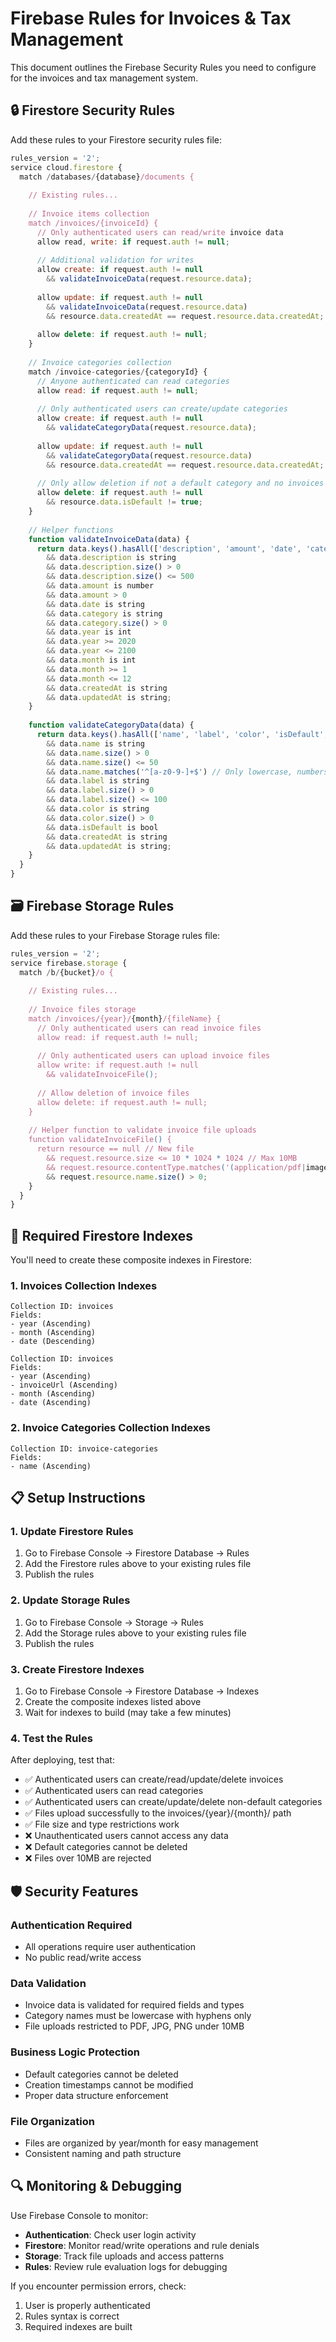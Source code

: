 # Firebase Rules for Invoices & Tax Management

This document outlines the Firebase Security Rules you need to configure for the invoices and tax management system.

## 🔒 Firestore Security Rules

Add these rules to your Firestore security rules file:

```javascript
rules_version = '2';
service cloud.firestore {
  match /databases/{database}/documents {
    
    // Existing rules...
    
    // Invoice items collection
    match /invoices/{invoiceId} {
      // Only authenticated users can read/write invoice data
      allow read, write: if request.auth != null;
      
      // Additional validation for writes
      allow create: if request.auth != null 
        && validateInvoiceData(request.resource.data);
      
      allow update: if request.auth != null 
        && validateInvoiceData(request.resource.data)
        && resource.data.createdAt == request.resource.data.createdAt; // Prevent createdAt modification
        
      allow delete: if request.auth != null;
    }
    
    // Invoice categories collection  
    match /invoice-categories/{categoryId} {
      // Anyone authenticated can read categories
      allow read: if request.auth != null;
      
      // Only authenticated users can create/update categories
      allow create: if request.auth != null 
        && validateCategoryData(request.resource.data);
        
      allow update: if request.auth != null 
        && validateCategoryData(request.resource.data)
        && resource.data.createdAt == request.resource.data.createdAt; // Prevent createdAt modification
      
      // Only allow deletion if not a default category and no invoices use it
      allow delete: if request.auth != null 
        && resource.data.isDefault != true;
    }
    
    // Helper functions
    function validateInvoiceData(data) {
      return data.keys().hasAll(['description', 'amount', 'date', 'category', 'year', 'month', 'createdAt', 'updatedAt'])
        && data.description is string
        && data.description.size() > 0
        && data.description.size() <= 500
        && data.amount is number
        && data.amount > 0
        && data.date is string
        && data.category is string
        && data.category.size() > 0
        && data.year is int
        && data.year >= 2020
        && data.year <= 2100
        && data.month is int
        && data.month >= 1
        && data.month <= 12
        && data.createdAt is string
        && data.updatedAt is string;
    }
    
    function validateCategoryData(data) {
      return data.keys().hasAll(['name', 'label', 'color', 'isDefault', 'createdAt', 'updatedAt'])
        && data.name is string
        && data.name.size() > 0
        && data.name.size() <= 50
        && data.name.matches('^[a-z0-9-]+$') // Only lowercase, numbers, hyphens
        && data.label is string
        && data.label.size() > 0
        && data.label.size() <= 100
        && data.color is string
        && data.color.size() > 0
        && data.isDefault is bool
        && data.createdAt is string
        && data.updatedAt is string;
    }
  }
}
```

## 🗃️ Firebase Storage Rules

Add these rules to your Firebase Storage rules file:

```javascript
rules_version = '2';
service firebase.storage {
  match /b/{bucket}/o {
    
    // Existing rules...
    
    // Invoice files storage
    match /invoices/{year}/{month}/{fileName} {
      // Only authenticated users can read invoice files
      allow read: if request.auth != null;
      
      // Only authenticated users can upload invoice files
      allow write: if request.auth != null 
        && validateInvoiceFile();
      
      // Allow deletion of invoice files
      allow delete: if request.auth != null;
    }
    
    // Helper function to validate invoice file uploads
    function validateInvoiceFile() {
      return resource == null // New file
        && request.resource.size <= 10 * 1024 * 1024 // Max 10MB
        && request.resource.contentType.matches('(application/pdf|image/jpeg|image/jpg|image/png)')
        && request.resource.name.size() > 0;
    }
  }
}
```

## 🔧 Required Firestore Indexes

You'll need to create these composite indexes in Firestore:

### 1. Invoices Collection Indexes

```
Collection ID: invoices
Fields: 
- year (Ascending)
- month (Ascending) 
- date (Descending)
```

```
Collection ID: invoices  
Fields:
- year (Ascending)
- invoiceUrl (Ascending)
- month (Ascending)
- date (Ascending)
```

### 2. Invoice Categories Collection Indexes

```
Collection ID: invoice-categories
Fields:
- name (Ascending)
```

## 📋 Setup Instructions

### 1. Update Firestore Rules

1. Go to Firebase Console → Firestore Database → Rules
2. Add the Firestore rules above to your existing rules file
3. Publish the rules

### 2. Update Storage Rules

1. Go to Firebase Console → Storage → Rules  
2. Add the Storage rules above to your existing rules file
3. Publish the rules

### 3. Create Firestore Indexes

1. Go to Firebase Console → Firestore Database → Indexes
2. Create the composite indexes listed above
3. Wait for indexes to build (may take a few minutes)

### 4. Test the Rules

After deploying, test that:

- ✅ Authenticated users can create/read/update/delete invoices
- ✅ Authenticated users can read categories
- ✅ Authenticated users can create/update/delete non-default categories  
- ✅ Files upload successfully to the invoices/{year}/{month}/ path
- ✅ File size and type restrictions work
- ❌ Unauthenticated users cannot access any data
- ❌ Default categories cannot be deleted
- ❌ Files over 10MB are rejected

## 🛡️ Security Features

### Authentication Required
- All operations require user authentication
- No public read/write access

### Data Validation  
- Invoice data is validated for required fields and types
- Category names must be lowercase with hyphens only
- File uploads restricted to PDF, JPG, PNG under 10MB

### Business Logic Protection
- Default categories cannot be deleted
- Creation timestamps cannot be modified
- Proper data structure enforcement

### File Organization
- Files are organized by year/month for easy management
- Consistent naming and path structure

## 🔍 Monitoring & Debugging

Use Firebase Console to monitor:
- **Authentication**: Check user login activity
- **Firestore**: Monitor read/write operations and rule denials
- **Storage**: Track file uploads and access patterns
- **Rules**: Review rule evaluation logs for debugging

If you encounter permission errors, check:
1. User is properly authenticated
2. Rules syntax is correct  
3. Required indexes are built

